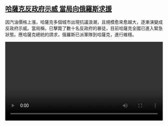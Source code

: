 <!--1641469626000-->
[哈薩克反政府示威 當局向俄羅斯求援](https://www.dw.com/zh/%E5%93%88%E8%96%A9%E5%85%8B%E5%8F%8D%E6%94%BF%E5%BA%9C%E7%A4%BA%E5%A8%81%20%E7%95%B6%E5%B1%80%E5%90%91%E4%BF%84%E7%BE%85%E6%96%AF%E6%B1%82%E6%8F%B4/a-60347210)
------

<p>因汽油價格上漲，哈薩克多個城市出現抗議浪潮，且規模愈來愈越大，逐漸演變成反政府示威。當局稱，已擊斃了數十名反政府的暴徒，目前哈薩克全國已進入緊急狀態。應哈薩克總統的請求，俄羅斯已派軍隊到哈薩克，進行維穩。</small></p><video src="https://tvdownloaddw-a.akamaihd.net/dwtv_video/flv/vdt_zh/2022/bchi220106_001_kazakhstanprotest_01r_sd_avc.mp4" controls style="width:100%"></video>
